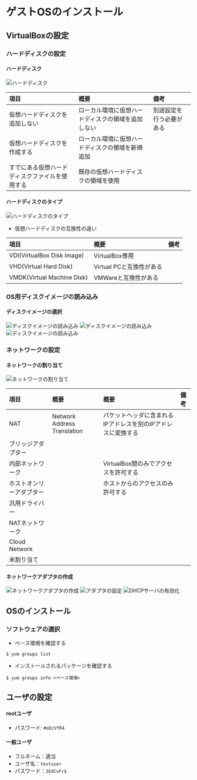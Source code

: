 # ゲストOSのインストール
## VirtualBoxの設定
### ハードディスクの設定
#### ハードディスク
![ハードディスク](images/guest_os_install/hard_disk.png)

|項目|概要|備考|
|:--|:--|:--|
|仮想ハードディスクを追加しない|ローカル環境に仮想ハードディスクの領域を追加しない|別途設定を行う必要がある|
|仮想ハードディスクを作成する|ローカル環境に仮想ハードディスクの領域を新規追加||
|すでにある仮想ハードディスクファイルを使用する|既存の仮想ハードディスクの領域を使用||

#### ハードディスクのタイプ
![ハードディスクのタイプ](images/guest_os_install/hard_disk_type.png)
- 仮想ハードディスクの互換性の違い

|項目|概要|備考|
|:--|:--|:--|
|VDI(VirtualBox Disk Image)|VirtualBox専用||
|VHD(Virtual Hard Disk)|Virtual PCと互換性がある||
|VMDK(Virtual Machine Disk)|VMWareと互換性がある||

### OS用ディスクイメージの読み込み
#### ディスクイメージの選択
![ディスクイメージの読み込み](images/guest_os_install/set_disk_1.png)
![ディスクイメージの読み込み](images/guest_os_install/set_disk_2.png)
![ディスクイメージの読み込み](images/guest_os_install/set_disk_3.png)

### ネットワークの設定
#### ネットワークの割り当て
![ネットワークの割り当て](images/guest_os_install/activate_network.png)

|項目|概要|概要|備考|
|:--|:--|:--|:--|
|NAT|Network Address Translation|パケットヘッダに含まれるIPアドレスを別のIPアドレスに変換する||
|ブリッジアダプター||||
|内部ネットワーク||VirtualBox間のみでアクセスを許可する||
|ホストオンリーアダプター||ホストからのアクセスのみ許可する||
|汎用ドライバー||||
|NATネットワーク||||
|Cloud Network||||
|未割り当て||||

#### ネットワークアダプタの作成
![ネットワークアダプタの作成](images/guest_os_install/create_network_adapter_1.png)
![アダプタの設定](images/guest_os_install/create_network_adapter_2.png)
![DHCPサーバの有効化](images/guest_os_install/create_network_adapter_3.png)

## OSのインストール
### ソフトウェアの選択
- ベース環境を確認する
```
$ yum groups list
```
- インストールされるパッケージを確認する
```
$ yum groups info <ベース環境>
```

## ユーザの設定
#### rootユーザ
- パスワード: `#eDcVfR4`

#### 一般ユーザ
- フルネーム：適当
- ユーザ名：`testuser`
- パスワード：`3EdCvFr$`
